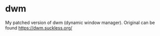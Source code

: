 # dwm
My patched version of dwm (dynamic window manager).
Original can be found https://dwm.suckless.org/
